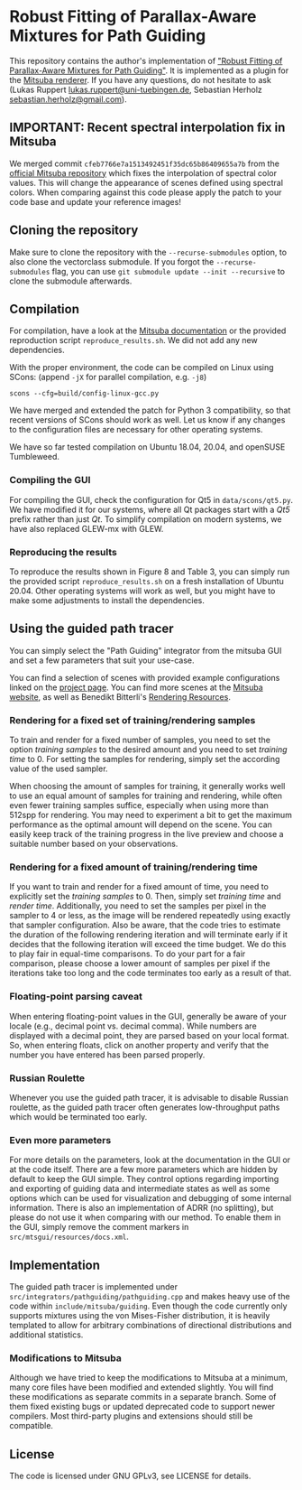 Robust Fitting of Parallax-Aware Mixtures for Path Guiding
==========================================================

This repository contains the author's implementation of ["Robust Fitting of Parallax-Aware Mixtures for Path Guiding"](https://uni-tuebingen.de/fakultaeten/mathematisch-naturwissenschaftliche-fakultaet/fachbereiche/informatik/lehrstuehle/computergrafik/lehrstuhl/veroeffentlichungen/publications-since-2012/robust-fitting-of-parallax-aware-mixtures-for-path-guiding/).
It is implemented as a plugin for the [Mitsuba renderer](http://mitsuba-renderer.org/).
If you have any questions, do not hesitate to ask (Lukas Ruppert [lukas.ruppert@uni-tuebingen.de](mailto:lukas.ruppert@uni-tuebingen.de), Sebastian Herholz [sebastian.herholz@gmail.com](mailto:sebastian.herholz@gmail.com)).

## IMPORTANT: Recent spectral interpolation fix in Mitsuba
We merged commit `cfeb7766e7a1513492451f35dc65b86409655a7b` from the [official Mitsuba repository](https://github.com/mitsuba-renderer/mitsuba) which fixes the interpolation of spectral color values.
This will change the appearance of scenes defined using spectral colors.
When comparing against this code please apply the patch to your code base and update your reference images!

## Cloning the repository
Make sure to clone the repository with the `--recurse-submodules` option, to also clone the vectorclass submodule.
If you forgot the `--recurse-submodules` flag, you can use `git submodule update --init --recursive` to clone the submodule afterwards.

## Compilation
For compilation, have a look at the [Mitsuba documentation](http://mitsuba-renderer.org/docs.html)
or the provided reproduction script `reproduce_results.sh`.
We did not add any new dependencies.

With the proper environment, the code can be compiled on Linux using SCons: (append `-jX` for parallel compilation, e.g. `-j8`)

    scons --cfg=build/config-linux-gcc.py

We have merged and extended the patch for Python 3 compatibility, so that recent versions of SCons should work as well.
Let us know if any changes to the configuration files are necessary for other operating systems.

We have so far tested compilation on Ubuntu 18.04, 20.04, and openSUSE Tumbleweed.

### Compiling the GUI
For compiling the GUI, check the configuration for Qt5 in `data/scons/qt5.py`.
We have modified it for our systems, where all Qt packages start with a *Qt5* prefix rather than just *Qt*.
To simplify compilation on modern systems, we have also replaced GLEW-mx with GLEW.

### Reproducing the results
To reproduce the results shown in Figure 8 and Table 3, you can simply run the provided script `reproduce_results.sh` on a fresh installation of Ubuntu 20.04.
Other operating systems will work as well, but you might have to make some adjustments to install the dependencies.

## Using the guided path tracer
You can simply select the "Path Guiding" integrator from the mitsuba GUI
and set a few parameters that suit your use-case.

You can find a selection of scenes with provided example configurations linked on the [project page](https://uni-tuebingen.de/fakultaeten/mathematisch-naturwissenschaftliche-fakultaet/fachbereiche/informatik/lehrstuehle/computergrafik/lehrstuhl/veroeffentlichungen/publications-since-2012/robust-fitting-of-parallax-aware-mixtures-for-path-guiding/).
You can find more scenes at the [Mitsuba website](http://mitsuba-renderer.org/download.html), as well as Benedikt Bitterli's [Rendering Resources](https://benedikt-bitterli.me/resources/).

### Rendering for a fixed set of training/rendering samples
To train and render for a fixed number of samples,
you need to set the option *training samples* to the desired amount and you need to set *training time* to 0.
For setting the samples for rendering, simply set the according value of the used sampler.

When choosing the amount of samples for training, it generally works well to use an equal amount of samples for training and rendering,
while often even fewer training samples suffice, especially when using more than 512spp for rendering.
You may need to experiment a bit to get the maximum performance as the optimal amount will depend on the scene.
You can easily keep track of the training progress in the live preview and choose a suitable number based on your observations.

### Rendering for a fixed amount of training/rendering time
If you want to train and render for a fixed amount of time, you need to explicitly set the *training samples* to 0.
Then, simply set *training time* and *render time*.
Additionally, you need to set the samples per pixel in the sampler to 4 or less,
as the image will be rendered repeatedly using exactly that sampler configuration.
Also be aware, that the code tries to estimate the duration of the following rendering iteration and will terminate early if it decides that the following iteration will exceed the time budget.
We do this to play fair in equal-time comparisons.
To do your part for a fair comparison, please choose a lower amount of samples per pixel if the iterations take too long and the code terminates too early as a result of that.

### Floating-point parsing caveat
When entering floating-point values in the GUI, generally be aware of your locale (e.g., decimal point vs. decimal comma).
While numbers are displayed with a decimal point, they are parsed based on your local format.
So, when entering floats, click on another property and verify that the number you have entered has been parsed properly.

### Russian Roulette
Whenever you use the guided path tracer, it is advisable to disable Russian roulette,
as the guided path tracer often generates low-throughput paths which would be terminated too early.

### Even more parameters
For more details on the parameters, look at the documentation in the GUI or at the code itself.
There are a few more parameters which are hidden by default to keep the GUI simple.
They control options regarding importing and exporting of guiding data and intermediate states
as well as some options which can be used for visualization and debugging of some internal information.
There is also an implementation of ADRR (no splitting), but please do not use it when comparing with our method.
To enable them in the GUI, simply remove the comment markers in `src/mtsgui/resources/docs.xml`.

## Implementation
The guided path tracer is implemented under `src/integrators/pathguiding/pathguiding.cpp` and makes heavy use of the code within `include/mitsuba/guiding`.
Even though the code currently only supports mixtures using the von Mises-Fisher distribution, it is heavily templated to allow for arbitrary combinations of directional distributions and additional statistics.

### Modifications to Mitsuba
Although we have tried to keep the modifications to Mitsuba at a minimum, many core files have been modified and extended slightly.
You will find these modifications as separate commits in a separate branch. Some of them fixed existing bugs or updated deprecated code to support newer compilers.
Most third-party plugins and extensions should still be compatible.

## License
The code is licensed under GNU GPLv3, see LICENSE for details.
